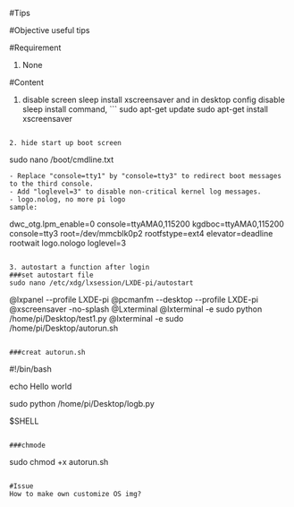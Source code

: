 #Tips

#Objective
useful tips

#Requirement
1. None

#Content
1. disable screen sleep
  install xscreensaver and in desktop config disable sleep
  install command, ```
  sudo apt-get update
  sudo apt-get install xscreensaver
  ```

2. hide start up boot screen
  ```
  sudo nano /boot/cmdline.txt
  ```
  - Replace "console=tty1" by "console=tty3" to redirect boot messages to the third console.
  - Add "loglevel=3" to disable non-critical kernel log messages.
  - logo.nolog, no more pi logo
  sample:
  ```
  dwc_otg.lpm_enable=0 console=ttyAMA0,115200 kgdboc=ttyAMA0,115200 console=tty3 root=/dev/mmcblk0p2 rootfstype=ext4 elevator=deadline rootwait logo.nologo loglevel=3
  ```

3. autostart a function after login
###set autostart file
sudo nano /etc/xdg/lxsession/LXDE-pi/autostart
```
@lxpanel --profile LXDE-pi
@pcmanfm --desktop --profile LXDE-pi
@xscreensaver -no-splash
@Lxterminal
@lxterminal -e sudo python /home/pi/Desktop/test1.py
@lxterminal -e sudo /home/pi/Desktop/autorun.sh
```

###creat autorun.sh
```
#!/bin/bash

echo Hello world

sudo python /home/pi/Desktop/logb.py

$SHELL
```

###chmode
```
sudo chmod +x autorun.sh
```

#Issue
How to make own customize OS img?
